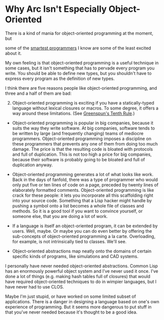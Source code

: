 # Why Arc Isn't Especially Object-Oriented


There is a kind of mania for object-oriented programming at the moment, but

some of the [smartest programmers](reesoo.html) I know are some of the least excited about it.  
  
My own feeling is that object-oriented
programming is a useful technique in some
cases, but it isn't something that has to pervade every program you
write. You should be able to define new types,
but you shouldn't have to express every program as the
definition of new types.  
  
I think there are five reasons people like object-oriented 
programming, and three and a half of them are bad:  
  


2.  Object-oriented programming is exciting 
if you have a statically-typed language without 
lexical closures or macros. To some degree, it offers a way around these
limitations. (See [Greenspun's Tenth Rule](quotes.html).)  
  
-  Object-oriented programming is popular in big companies,
because it suits the way they write software. At big companies,
software tends to be written by large (and frequently changing) 
teams of
mediocre programmers. Object-oriented programming imposes a
discipline on these programmers that prevents any one of them
from doing too much damage. The price is that the resulting
code is bloated with protocols and full of duplication. 
This is not too high a price for big companies, because their
software is probably going to be bloated and full of 
duplication anyway.  
  
-  Object-oriented
programming generates a lot of what looks like work.
Back in the days of fanfold, there was a type of programmer who
would only put five or ten lines of code on a page, preceded
by twenty lines of elaborately formatted comments. 
Object-oriented programming is like crack for these people: it lets
you incorporate all this scaffolding right into your source
code. Something that a Lisp hacker might handle by pushing
a symbol onto a list becomes a whole file of classes and
methods. So it is a good tool if you want to convince yourself,
or someone else, that you are doing a lot of work.  
  
-  If a language is itself an object-oriented program, it can
be extended by users. Well, maybe. Or maybe you can do
even better by offering the sub-concepts
of object-oriented programming a la carte. Overloading, 
for example, is not intrinsically tied to classes. We'll see.  
  
-  Object-oriented abstractions map neatly onto the domains
of certain specific kinds of programs, like simulations and CAD
systems. 








I personally have never needed object-oriented abstractions.
Common Lisp has an enormously powerful object system and I've
never used it once. I've done a lot of things (e.g. making 
hash tables full of closures) that would have required 
object-oriented techniques to do in wimpier languages, but
I have never had to use CLOS.  
  
Maybe I'm just stupid, or have worked on some limited subset
of applications. There is a danger in designing a language
based on one's own experience of programming. But it seems
more dangerous to put stuff in that you've never needed 
because it's thought to be a good idea.  
  




